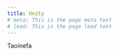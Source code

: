 ```yaml
---
title: Unity
# meta: This is the page meta text
# lead: This is the page lead text
---
```


Taoinefa